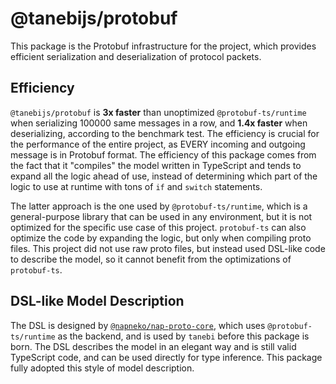 # @tanebijs/protobuf

This package is the Protobuf infrastructure for the project, which provides efficient serialization and deserialization of protocol packets.

## Efficiency

`@tanebijs/protobuf` is **3x faster** than unoptimized `@protobuf-ts/runtime` when serializing 100000 same messages in a row, and **1.4x faster** when deserializing, according to the benchmark test. The efficiency is crucial for the performance of the entire project, as EVERY incoming and outgoing message is in Protobuf format. The efficiency of this package comes from the fact that it "compiles" the model written in TypeScript and tends to expand all the logic ahead of use, instead of determining which part of the logic to use at runtime with tons of `if` and `switch` statements.

The latter approach is the one used by `@protobuf-ts/runtime`, which is a general-purpose library that can be used in any environment, but it is not optimized for the specific use case of this project. `protobuf-ts` can also optimize the code by expanding the logic, but only when compiling proto files. This project did not use raw proto files, but instead used DSL-like code to describe the model, so it cannot benefit from the optimizations of `protobuf-ts`.

## DSL-like Model Description

The DSL is designed by [`@napneko/nap-proto-core`](https://npmjs.com/package/@napneko/nap-proto-core), which uses `@protobuf-ts/runtime` as the backend, and is used by `tanebi` before this package is born. The DSL describes the model in an elegant way and is still valid TypeScript code, and can be used directly for type inference. This package fully adopted this style of model description.
